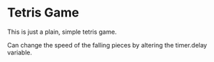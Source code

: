 # Tetris Game 

This is just a plain, simple tetris game.

Can change the speed of the falling pieces by altering the timer.delay variable.
